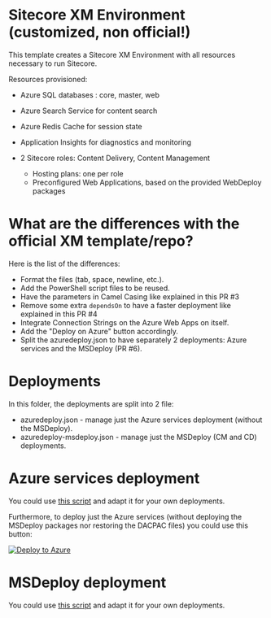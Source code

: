 # Sitecore XM Environment (customized, non official!)

This template creates a Sitecore XM Environment with all resources necessary to run Sitecore.

Resources provisioned:
 
  * Azure SQL databases : core, master, web
  * Azure Search Service for content search
  * Azure Redis Cache for session state
  * Application Insights for diagnostics and monitoring
  * 2 Sitecore roles: Content Delivery, Content Management

    * Hosting plans: one per role
    * Preconfigured Web Applications, based on the provided WebDeploy packages
    
# What are the differences with the official XM template/repo?

Here is the list of the differences:
* Format the files (tab, space, newline, etc.).
* Add the PowerShell script files to be reused.
* Have the parameters in Camel Casing like explained in this PR #3
* Remove some extra `dependsOn` to have a faster deployment like explained in this PR #4
* Integrate Connection Strings on the Azure Web Apps on itself.
* Add the "Deploy on Azure" button accordingly.
* Split the azuredeploy.json to have separately 2 deployments: Azure services and the MSDeploy (PR #6).

# Deployments

In this folder, the deployments are split into 2 file:
* azuredeploy.json - manage just the Azure services deployment (without the MSDeploy).
* azuredeploy-msdeploy.json - manage just the MSDeploy (CM and CD) deployments.

# Azure services deployment

You could use [this script](./deploy.ps1) and adapt it for your own deployments.

Furthermore, to deploy just the Azure services (without deploying the MSDeploy packages nor restoring the DACPAC files) you could use this button:

<a href="https://portal.azure.com/#create/Microsoft.Template/uri/https%3A%2F%2Fraw.githubusercontent.com%2Fmathieu-benoit%2FSitecore-Azure-Quickstart-Templates%2Fmaster%2FSitecore%208.2.1%2Fmy-xm%2Fazuredeploy.json" target="_blank">![Deploy to Azure](http://azuredeploy.net/deploybutton.png)</a>

# MSDeploy deployment

You could use [this script](./deploy-msdeploy.ps1) and adapt it for your own deployments.